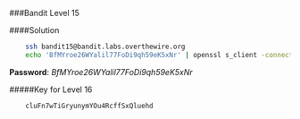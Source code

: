 ###Bandit Level 15

####Solution
```bash
	ssh bandit15@bandit.labs.overthewire.org
	echo 'BfMYroe26WYalil77FoDi9qh59eK5xNr' | openssl s_client -connect 127.0.0.1:30001 -quiet | sed -e 's/Correct!//' | sed '/^\s*$/d'
```
**Password**: *BfMYroe26WYalil77FoDi9qh59eK5xNr*


#####Key for Level 16
```
	cluFn7wTiGryunymYOu4RcffSxQluehd
```
